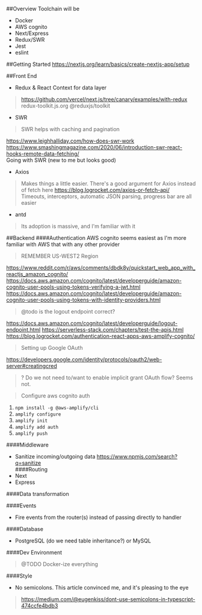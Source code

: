 ##Overview
Toolchain will be
- Docker
- AWS cognito
- Next/Express
- Redux/SWR
- Jest
- eslint

##Getting Started
https://nextjs.org/learn/basics/create-nextjs-app/setup  

##Front End
- Redux & React Context for data layer  
> https://github.com/vercel/next.js/tree/canary/examples/with-redux
> redux-toolkit.js.org @reduxjs/toolkit
- SWR  
>SWR helps with caching and pagination  
>
https://www.leighhalliday.com/how-does-swr-work  
https://www.smashingmagazine.com/2020/06/introduction-swr-react-hooks-remote-data-fetching/  
Going with SWR (new to me but looks good)  
>
- Axios  
> Makes things a little easier. There's a good argument for Axios instead of fetch here https://blog.logrocket.com/axios-or-fetch-api/   
> Timeouts, interceptors, automatic JSON parsing, progress bar are all easier  
>
>
- antd 
> Its adoption is massive, and I'm familiar with it

##Backend
####Authentication
AWS cognito seems easiest as I'm more familiar with AWS that with any other provider  
>REMEMBER US-WEST2 Region
>
https://www.reddit.com/r/aws/comments/dbdk8y/quickstart_web_app_with_reactjs_amazon_cognito/  
https://docs.aws.amazon.com/cognito/latest/developerguide/amazon-cognito-user-pools-using-tokens-verifying-a-jwt.html  
https://docs.aws.amazon.com/cognito/latest/developerguide/amazon-cognito-user-pools-using-tokens-with-identity-providers.html  
> @todo is the logout endpoint correct?
>
https://docs.aws.amazon.com/cognito/latest/developerguide/logout-endpoint.html 
https://serverless-stack.com/chapters/test-the-apis.html  
https://blog.logrocket.com/authentication-react-apps-aws-amplify-cognito/  
>Setting up Google OAuth
>
https://developers.google.com/identity/protocols/oauth2/web-server#creatingcred  
>? Do we not need to/want to enable implicit grant OAuth flow? Seems not.
>

>Configure aws cognito auth  
1. `npm install -g @aws-amplify/cli`
2. `amplify configure`
3. `amplify init`
4. `amplify add auth`
5. `amplify push`


####Middleware
- Sanitize incoming/outgoing data https://www.npmjs.com/search?q=sanitize  
####Routing
- Next  
- Express  

####Data transformation

####Events
- Fire events from the router(s) instead of passing directly to handler

####Database
- PostgreSQL (do we need table inheritance?) or MySQL  
>

####Dev Environment
>@TODO Docker-ize everything
>

####Style
- No semicolons. This article convinced me, and it's pleasing to the eye
> https://medium.com/@eugenkiss/dont-use-semicolons-in-typescript-474ccfe4bdb3
>